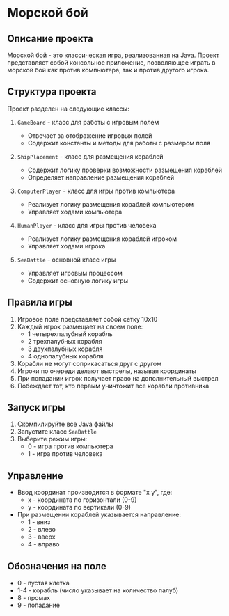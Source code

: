 # Морской бой

## Описание проекта
Морской бой - это классическая игра, реализованная на Java. Проект представляет собой консольное приложение, позволяющее играть в морской бой как против компьютера, так и против другого игрока.

## Структура проекта
Проект разделен на следующие классы:

1. `GameBoard` - класс для работы с игровым полем
   - Отвечает за отображение игровых полей
   - Содержит константы и методы для работы с размером поля

2. `ShipPlacement` - класс для размещения кораблей
   - Содержит логику проверки возможности размещения кораблей
   - Определяет направление размещения кораблей

3. `ComputerPlayer` - класс для игры против компьютера
   - Реализует логику размещения кораблей компьютером
   - Управляет ходами компьютера

4. `HumanPlayer` - класс для игры против человека
   - Реализует логику размещения кораблей игроком
   - Управляет ходами игрока

5. `SeaBattle` - основной класс игры
   - Управляет игровым процессом
   - Содержит основную логику игры

## Правила игры
1. Игровое поле представляет собой сетку 10x10
2. Каждый игрок размещает на своем поле:
   - 1 четырехпалубный корабль
   - 2 трехпалубных корабля
   - 3 двухпалубных корабля
   - 4 однопалубных корабля
3. Корабли не могут соприкасаться друг с другом
4. Игроки по очереди делают выстрелы, называя координаты
5. При попадании игрок получает право на дополнительный выстрел
6. Побеждает тот, кто первым уничтожит все корабли противника

## Запуск игры
1. Скомпилируйте все Java файлы
2. Запустите класс `SeaBattle`
3. Выберите режим игры:
   - 0 - игра против компьютера
   - 1 - игра против человека

## Управление
- Ввод координат производится в формате "x y", где:
  - x - координата по горизонтали (0-9)
  - y - координата по вертикали (0-9)
- При размещении кораблей указывается направление:
  - 1 - вниз
  - 2 - влево
  - 3 - вверх
  - 4 - вправо

## Обозначения на поле
- 0 - пустая клетка
- 1-4 - корабль (число указывает на количество палуб)
- 8 - промах
- 9 - попадание 